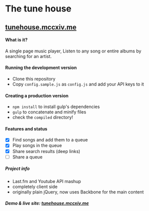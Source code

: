 # The tune house

## <a href="http://tunehouse.mccxiv.me" target="_blank">tunehouse.mccxiv.me</a>

#### What is it?
A single page music player, Listen to any song or entire albums by searching for an artist.

#### Running the development version
- Clone this repository
- Copy ```config.sample.js``` as ```config.js``` and add your API keys to it

#### Creating a production version
- ```npm install``` to install gulp's dependencies
- ```gulp``` to concatenate and minify files
- check the ```compiled``` directory!


#### Features and status
- [x] Find songs and add them to a queue
- [x] Play songs in the queue
- [x] Share search results (deep links)
- [ ] Share a queue

##### Project info
- Last.fm and Youtube API mashup
- completely client side
- originally plain jQuery, now uses Backbone for the main content

##### Demo & live site: <a href="http://tunehouse.mccxiv.me" target="_blank">tunehouse.mccxiv.me</a>